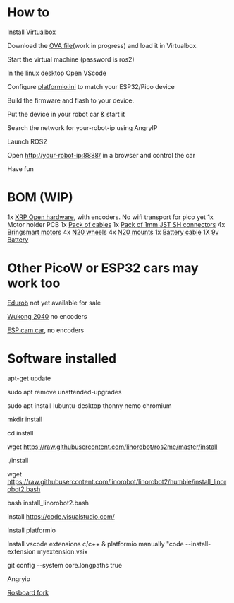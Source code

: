 # How to

Install [Virtualbox](https://www.virtualbox.org/wiki/Downloads)

Download the [OVA file](https://archive.org/details/ros-2_OVA_0_1)(work in progress) and load it in Virtualbox.

Start the virtual machine (password is ros2)

In the linux desktop Open VScode

Configure [platformio.ini](https://github.com/hippo5329/linorobot2_hardware/blob/master/firmware/platformio.ini) to match your ESP32/Pico device

Build the firmware and flash to your device.

Put the device in your robot car & start it

Search the network for your-robot-ip using AngryIP

Launch ROS2

Open [http://your-robot-ip:8888/](https://github.com/dheera/rosboard/pull/100) in a browser and control the car

Have fun


# BOM (WIP)

1x [XRP Open hardware](https://www.sparkfun.com/products/22230), with encoders. No wifi transport for pico yet
1x Motor holder PCB
1x [Pack of cables](https://www.aliexpress.com/item/32843338827.html)
1x [Pack of 1mm JST SH connectors](https://www.aliexpress.com/item/10000005280584.html)
4x [Bringsmart motors](https://www.aliexpress.com/item/33019382243.html)
4x [N20 wheels](https://www.aliexpress.com/item/4000099589318.html)
4x [N20 mounts](https://www.aliexpress.com/item/4000099097725.html)
1x [Battery cable](https://www.aliexpress.com/item/1005003207076823.html)
1X [9v Battery](https://www.aliexpress.com/item/1005005523610603.html)

# Other PicoW or ESP32 cars may work too

[Edurob](https://github.com/IDiAL-IMSL/Edurob/tree/main) not yet available for sale

[Wukong 2040](https://www.elecfreaks.com/elecfreaks-wukong2040-breakout-board-for-raspberry-pi-pico.html) no encoders

[ESP cam car](https://www.aliexpress.com/item/1005005439195049.html), no encoders

# Software installed

apt-get update

sudo apt remove unattended-upgrades

sudo apt install lubuntu-desktop thonny nemo chromium

mkdir install

cd install

wget https://raw.githubusercontent.com/linorobot/ros2me/master/install

./install

wget https://raw.githubusercontent.com/linorobot/linorobot2/humble/install_linorobot2.bash

bash install_linorobot2.bash

install https://code.visualstudio.com/

Install platformio

Install vscode extensions c/c++ & platformio manually "code --install-extension myextension.vsix

git config --system core.longpaths true

Angryip

[Rosboard fork](https://github.com/dheera/rosboard/pull/100)
